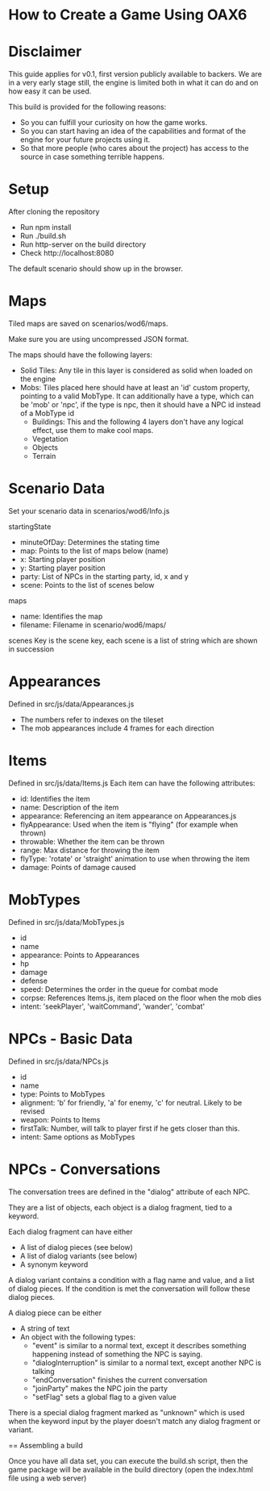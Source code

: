 How to Create a Game Using OAX6
===============================

Disclaimer
==========
This guide applies for v0.1, first version publicly available to backers. We are in a very early stage still, the engine is limited both in what it can do and on how easy it can be used.

This build is provided for the following reasons:

- So you can fulfill your curiosity on how the game works.
- So you can start having an idea of the capabilities and format of the engine for your future projects using it.
- So that more people (who cares about the project) has access to the source in case something terrible happens.

Setup
=====
After cloning the repository

- Run npm install
- Run ./build.sh
- Run http-server on the build directory
- Check http://localhost:8080

The default scenario should show up in the browser.

Maps
====
Tiled maps are saved on scenarios/wod6/maps. 

Make sure you are using uncompressed JSON format. 

The maps should have the following layers:

- Solid Tiles: Any tile in this layer is considered as solid when loaded on the engine
- Mobs: Tiles placed here should have at least an 'id' custom property, pointing to a valid MobType. It can additionally have a type, which can be 'mob' or 'npc', if the type is npc, then it should have a NPC id instead of a MobType id
  - Buildings: This and the following 4 layers don't have any logical effect, use them to make cool maps.
  - Vegetation
  - Objects
  - Terrain

Scenario Data
=============
Set your scenario data in scenarios/wod6/Info.js

startingState

- minuteOfDay: Determines the stating time
- map: Points to the list of maps below (name)
- x: Starting player position
- y: Starting player position
- party: List of NPCs in the starting party, id, x and y
- scene: Points to the list of scenes below
 
maps

- name: Identifies the map
- filename: Filename in scenario/wod6/maps/

scenes
Key is the scene key, each scene is a list of string which are shown in succession
    
Appearances
===========
Defined in src/js/data/Appearances.js

- The numbers refer to indexes on the tileset
- The mob appearances include 4 frames for each direction

Items
=====

Defined in src/js/data/Items.js Each item can have the following attributes:

- id: Identifies the item
- name: Description of the item
- appearance: Referencing an item appearance on Appearances.js
- flyAppearance: Used when the item is "flying" (for example when thrown)
- throwable: Whether the item can be thrown
- range: Max distance for throwing the item
- flyType: 'rotate' or 'straight' animation to use when throwing the item
- damage: Points of damage caused
    
MobTypes
========

Defined in src/js/data/MobTypes.js

- id
- name
- appearance: Points to Appearances
- hp
- damage
- defense
- speed: Determines the order in the queue for combat mode
- corpse: References Items.js, item placed on the floor when the mob dies
- intent: 'seekPlayer', 'waitCommand', 'wander', 'combat'

NPCs - Basic Data
=================

Defined in src/js/data/NPCs.js
  
- id
- name
- type: Points to MobTypes
- alignment: 'b' for friendly, 'a' for enemy, 'c' for neutral. Likely to be revised
- weapon: Points to Items
- firstTalk: Number, will talk to player first if he gets closer than this.
- intent: Same options as MobTypes

NPCs - Conversations
====================
The conversation trees are defined in the "dialog" attribute of each NPC.

They are a list of objects, each object is a dialog fragment, tied to a keyword.

Each dialog fragment can have either

- A list of dialog pieces (see below)
- A list of dialog variants (see below)
- A synonym keyword

A dialog variant contains a condition with a flag name and value, and a list of dialog pieces. If the condition is met the conversation will follow these dialog pieces.

A dialog piece can be either

- A string of text
- An object with the following types:
  - "event" is similar to a normal text, except it describes something happening instead of something the NPC is saying.
  - "dialogInterruption" is similar to a normal text, except another NPC is talking
  - "endConversation" finishes the current conversation
  - "joinParty" makes the NPC join the party
  - "setFlag" sets a global flag to a given value
  
There is a special dialog fragment marked as "unknown" which is used when the keyword input by the player doesn't match any dialog fragment or variant.

== Assembling a build

Once you have all data set, you can execute the build.sh script, then the game package will be available in the build directory (open the index.html file using a web server)